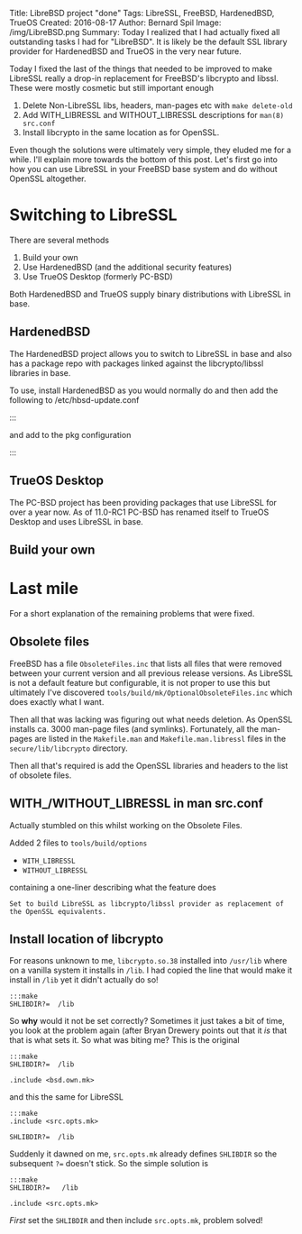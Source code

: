 ﻿Title: LibreBSD project "done"
Tags: LibreSSL, FreeBSD, HardenedBSD, TrueOS
Created: 2016-08-17
Author: Bernard Spil
Image: /img/LibreBSD.png
Summary: Today I realized that I had actually fixed all outstanding tasks I had for "LibreBSD". It is likely be the default SSL library provider for HardenedBSD and TrueOS in the very near future.

Today I fixed the last of the things that needed to be improved to make LibreSSL really a drop-in replacement for FreeBSD's libcrypto and libssl. These were mostly cosmetic but still important enough

  1. Delete Non-LibreSSL libs, headers, man-pages etc with `make delete-old`
  2. Add WITH_LIBRESSL and WITHOUT_LIBRESSL descriptions for `man(8) src.conf`
  3. Install libcrypto in the same location as for OpenSSL.

Even though the solutions were ultimately very simple, they eluded me for a while. I'll explain more towards the bottom of this post. Let's first go into how you can use LibreSSL in your FreeBSD base system and do without OpenSSL altogether.

# Switching to LibreSSL

There are several methods

  1. Build your own
  2. Use HardenedBSD (and the additional security features)
  3. Use TrueOS Desktop (formerly PC-BSD)

Both HardenedBSD and TrueOS supply binary distributions with LibreSSL in base.

## HardenedBSD

The HardenedBSD project allows you to switch to LibreSSL in base and also has a
package repo with packages linked against the libcrypto/libssl libraries in base.

To use, install HardenedBSD as you would normally do and then add the following
to /etc/hbsd-update.conf

   :::

and add to the pkg configuration

   :::

## TrueOS Desktop

The PC-BSD project has been providing packages that use LibreSSL for over a year
now. As of 11.0-RC1 PC-BSD has renamed itself to TrueOS Desktop and uses
LibreSSL in base.

## Build your own

# Last mile

For a short explanation of the remaining problems that were fixed.

## Obsolete files

FreeBSD has a file `ObsoleteFiles.inc` that lists all files that were removed
between your current version and all previous release versions. As LibreSSL
is not a default feature but configurable, it is not proper to use this but
ultimately I've discovered `tools/build/mk/OptionalObsoleteFiles.inc` which
does exactly what I want.

Then all that was lacking was figuring out what needs deletion. As OpenSSL
installs ca. 3000 man-page files (and symlinks). Fortunately, all the man-pages
are listed in the `Makefile.man` and `Makefile.man.libressl` files in the
`secure/lib/libcrypto` directory.

Then all that's required is add the OpenSSL libraries and headers to the
list of obsolete files.

## WITH_/WITHOUT_LIBRESSL in man src.conf

Actually stumbled on this whilst working on the Obsolete Files.

Added 2 files to `tools/build/options`

  * `WITH_LIBRESSL`
  * `WITHOUT_LIBRESSL`

containing a one-liner describing what the feature does

    Set to build LibreSSL as libcrypto/libssl provider as replacement of the OpenSSL equivalents.

## Install location of libcrypto

For reasons unknown to me, `libcrypto.so.38` installed into `/usr/lib` where on
a vanilla system it installs in `/lib`. I had copied the line that would make
it install in `/lib` yet it didn't actually do so!

    :::make
    SHLIBDIR?=	/lib

So **why** would it not be set correctly? Sometimes it just takes a bit of time,
you look at the problem again (after Bryan Drewery points out that it *is* that
that is what sets it. So what was biting me? This is the original

    :::make
    SHLIBDIR?=	/lib
    
    .include <bsd.own.mk>

and this the same for LibreSSL

    :::make
    .include <src.opts.mk>
    
    SHLIBDIR?=	/lib

Suddenly it dawned on me, `src.opts.mk` already defines `SHLIBDIR` so the
subsequent `?=` doesn't stick. So the simple solution is

    :::make
    SHLIBDIR?=   /lib
    
    .include <src.opts.mk>

*First* set the `SHLIBDIR` and then include `src.opts.mk`, problem solved!
